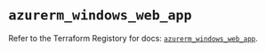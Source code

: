 # `azurerm_windows_web_app`

Refer to the Terraform Registory for docs: [`azurerm_windows_web_app`](https://registry.terraform.io/providers/hashicorp/azurerm/3.60.0/docs/resources/windows_web_app).
